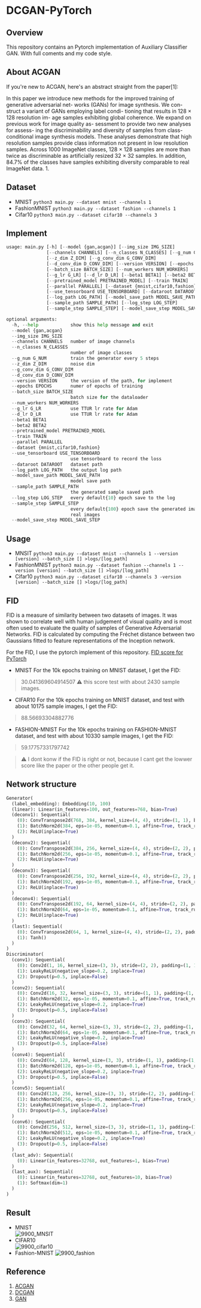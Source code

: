 # DCGAN-PyTorch

## Overview
This repository contains an Pytorch implementation of Auxiliary Classifier GAN.
With full coments and my code style.

## About ACGAN
If you're new to ACGAN, here's an abstract straight from the paper[1]:

In this paper we introduce new methods for the improved training of generative adversarial net- works (GANs) for image synthesis. We con- struct a variant of GANs employing label condi- tioning that results in 128 × 128 resolution im- age samples exhibiting global coherence. We expand on previous work for image quality as- sessment to provide two new analyses for assess- ing the discriminability and diversity of samples from class-conditional image synthesis models. These analyses demonstrate that high resolution samples provide class information not present in low resolution samples. Across 1000 ImageNet classes, 128 × 128 samples are more than twice as discriminable as artificially resized 32 × 32 samples. In addition, 84.7% of the classes have samples exhibiting diversity comparable to real ImageNet data.
1.

## Dataset 
- MNIST
`python3 main.py --dataset mnist --channels 1`
- FashionMNIST
`python3 main.py --dataset fashion --channels 1`
- Cifar10
`python3 main.py --dataset cifar10 --channels 3`

## Implement
``` python
usage: main.py [-h] [--model {gan,acgan}] [--img_size IMG_SIZE]
               [--channels CHANNELS] [--n_classes N_CLASSES] [--g_num G_NUM]
               [--z_dim Z_DIM] [--g_conv_dim G_CONV_DIM]
               [--d_conv_dim D_CONV_DIM] [--version VERSION] [--epochs EPOCHS]
               [--batch_size BATCH_SIZE] [--num_workers NUM_WORKERS]
               [--g_lr G_LR] [--d_lr D_LR] [--beta1 BETA1] [--beta2 BETA2]
               [--pretrained_model PRETRAINED_MODEL] [--train TRAIN]
               [--parallel PARALLEL] [--dataset {mnist,cifar10,fashion}]
               [--use_tensorboard USE_TENSORBOARD] [--dataroot DATAROOT]
               [--log_path LOG_PATH] [--model_save_path MODEL_SAVE_PATH]
               [--sample_path SAMPLE_PATH] [--log_step LOG_STEP]
               [--sample_step SAMPLE_STEP] [--model_save_step MODEL_SAVE_STEP]

optional arguments:
  -h, --help            show this help message and exit
  --model {gan,acgan}
  --img_size IMG_SIZE
  --channels CHANNELS   number of image channels
  --n_classes N_CLASSES
                        number of image classes
  --g_num G_NUM         train the generator every 5 steps
  --z_dim Z_DIM         noise dim
  --g_conv_dim G_CONV_DIM
  --d_conv_dim D_CONV_DIM
  --version VERSION     the version of the path, for implement
  --epochs EPOCHS       numer of epochs of training
  --batch_size BATCH_SIZE
                        batch size for the dataloader
  --num_workers NUM_WORKERS
  --g_lr G_LR           use TTUR lr rate for Adam
  --d_lr D_LR           use TTUR lr rate for Adam
  --beta1 BETA1
  --beta2 BETA2
  --pretrained_model PRETRAINED_MODEL
  --train TRAIN
  --parallel PARALLEL
  --dataset {mnist,cifar10,fashion}
  --use_tensorboard USE_TENSORBOARD
                        use tensorboard to record the loss
  --dataroot DATAROOT   dataset path
  --log_path LOG_PATH   the output log path
  --model_save_path MODEL_SAVE_PATH
                        model save path
  --sample_path SAMPLE_PATH
                        the generated sample saved path
  --log_step LOG_STEP   every default{10} epoch save to the log
  --sample_step SAMPLE_STEP
                        every default{100} epoch save the generated images and
                        real images
  --model_save_step MODEL_SAVE_STEP
```

## Usage
- MNSIT
`python3 main.py --dataset mnist --channels 1 --version [version] --batch_size [] >logs/[log_path]`
- FashionMNIST
`python3 main.py --dataset fashion --channels 1 --version [version] --batch_size [] >logs/[log_path]`
- Cifar10
`python3 main.py --dataset cifar10 --channels 3 -version [version] --batch_size [] >logs/[log_path]`

## FID
FID is a measure of similarity between two datasets of images. It was shown to correlate well with human judgement of visual quality and is most often used to evaluate the quality of samples of Generative Adversarial Networks. FID is calculated by computing the Fréchet distance between two Gaussians fitted to feature representations of the Inception network.

For the FID, I use the pytorch implement of this repository. [FID score for PyTorch](https://github.com/mseitzer/pytorch-fid)

- MNIST
For the 10k epochs training on MNIST dataset, I get the FID: 
> 30.041369604914507 :warning: this score test with about 2430 sample images.
<!-- > 45.773477203217055 :warning: this score test with about 10330 sample images, like the FID paper said that. -->
- CIFAR10
For the 10k epochs training on MNIST dataset, and test with about 10175 sample images, I get the FID: 
> 88.56693304882776
- FASHION-MNIST
For the 10k epochs training on FASHION-MNIST dataset, and test with about 10330 sample images, I get the FID: 
> 59.17757331797742

> :warning: I dont konw if the FID is right or not, because I cant get the lowwer score like the paper or the other people get it. 
## Network structure
``` python
Generator(
  (label_embedding): Embedding(10, 100)
  (linear): Linear(in_features=100, out_features=768, bias=True)
  (deconv1): Sequential(
    (0): ConvTranspose2d(768, 384, kernel_size=(4, 4), stride=(1, 1), bias=False)
    (1): BatchNorm2d(384, eps=1e-05, momentum=0.1, affine=True, track_running_stats=True)
    (2): ReLU(inplace=True)
  )
  (deconv2): Sequential(
    (0): ConvTranspose2d(384, 256, kernel_size=(4, 4), stride=(2, 2), padding=(1, 1), bias=False)
    (1): BatchNorm2d(256, eps=1e-05, momentum=0.1, affine=True, track_running_stats=True)
    (2): ReLU(inplace=True)
  )
  (deconv3): Sequential(
    (0): ConvTranspose2d(256, 192, kernel_size=(4, 4), stride=(2, 2), padding=(1, 1), bias=False)
    (1): BatchNorm2d(192, eps=1e-05, momentum=0.1, affine=True, track_running_stats=True)
    (2): ReLU(inplace=True)
  )
  (deconv4): Sequential(
    (0): ConvTranspose2d(192, 64, kernel_size=(4, 4), stride=(2, 2), padding=(1, 1), bias=False)
    (1): BatchNorm2d(64, eps=1e-05, momentum=0.1, affine=True, track_running_stats=True)
    (2): ReLU(inplace=True)
  )
  (last): Sequential(
    (0): ConvTranspose2d(64, 1, kernel_size=(4, 4), stride=(2, 2), padding=(1, 1), bias=False)
    (1): Tanh()
  )
)
Discriminator(
  (conv1): Sequential(
    (0): Conv2d(1, 16, kernel_size=(3, 3), stride=(2, 2), padding=(1, 1), bias=False)
    (1): LeakyReLU(negative_slope=0.2, inplace=True)
    (2): Dropout(p=0.5, inplace=False)
  )
  (conv2): Sequential(
    (0): Conv2d(16, 32, kernel_size=(3, 3), stride=(1, 1), padding=(1, 1), bias=False)
    (1): BatchNorm2d(32, eps=1e-05, momentum=0.1, affine=True, track_running_stats=True)
    (2): LeakyReLU(negative_slope=0.2, inplace=True)
    (3): Dropout(p=0.5, inplace=False)
  )
  (conv3): Sequential(
    (0): Conv2d(32, 64, kernel_size=(3, 3), stride=(2, 2), padding=(1, 1), bias=False)
    (1): BatchNorm2d(64, eps=1e-05, momentum=0.1, affine=True, track_running_stats=True)
    (2): LeakyReLU(negative_slope=0.2, inplace=True)
    (3): Dropout(p=0.5, inplace=False)
  )
  (conv4): Sequential(
    (0): Conv2d(64, 128, kernel_size=(3, 3), stride=(1, 1), padding=(1, 1), bias=False)
    (1): BatchNorm2d(128, eps=1e-05, momentum=0.1, affine=True, track_running_stats=True)
    (2): LeakyReLU(negative_slope=0.2, inplace=True)
    (3): Dropout(p=0.5, inplace=False)
  )
  (conv5): Sequential(
    (0): Conv2d(128, 256, kernel_size=(3, 3), stride=(2, 2), padding=(1, 1), bias=False)
    (1): BatchNorm2d(256, eps=1e-05, momentum=0.1, affine=True, track_running_stats=True)
    (2): LeakyReLU(negative_slope=0.2, inplace=True)
    (3): Dropout(p=0.5, inplace=False)
  )
  (conv6): Sequential(
    (0): Conv2d(256, 512, kernel_size=(3, 3), stride=(1, 1), padding=(1, 1), bias=False)
    (1): BatchNorm2d(512, eps=1e-05, momentum=0.1, affine=True, track_running_stats=True)
    (2): LeakyReLU(negative_slope=0.2, inplace=True)
    (3): Dropout(p=0.5, inplace=False)
  )
  (last_adv): Sequential(
    (0): Linear(in_features=32768, out_features=1, bias=True)
  )
  (last_aux): Sequential(
    (0): Linear(in_features=32768, out_features=10, bias=True)
    (1): Softmax(dim=1)
  )
)
```
## Result
- MNIST  
![9900_MNSIT](img/9900_MNIST.png)
- CIFAR10  
![9900_cifar10](img/9900_cifar10.png)
- Fashion-MNIST
![9900_fashion](img/9900_fashion.png)
## Reference
1. [ACGAN](https://arxiv.org/abs/1610.09585)
2. [DCGAN](https://arxiv.org/abs/1511.06434)
3. [GAN](https://arxiv.org/abs/1406.2661)
